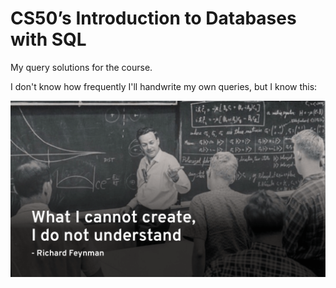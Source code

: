 # CS50’s Introduction to Databases with SQL

My query solutions for the course.

I don't know how frequently I'll handwrite my own queries, but I know this:

![Richard Feynman Quote](./img/feynman.png)

